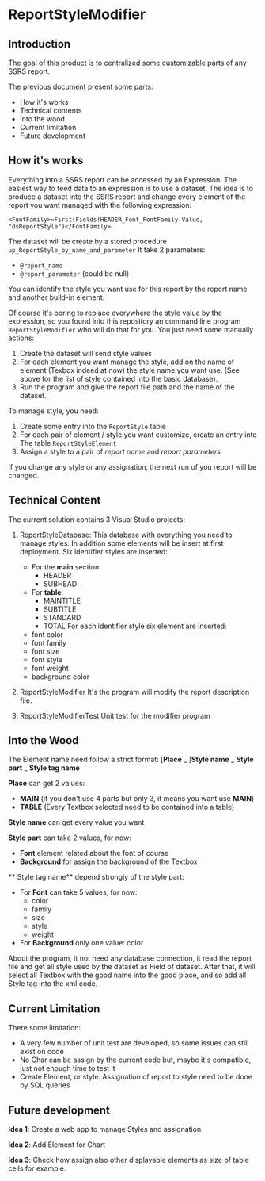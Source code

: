 ReportStyleModifier
===================

Introduction
------------

The goal of this product is to centralized some customizable
parts of any SSRS report.

The previous document present some parts:
* How it's works
* Technical contents
* Into the wood
* Current limitation
* Future development

How it's works
--------------

Everything into a SSRS report can be accessed by an Expression.
The easiest way to feed data to an expression is to use a dataset.
The idea is to produce a dataset into the SSRS report and change
every element of the report you want managed with the following
expression:

`<FontFamily>=First(Fields!HEADER_Font_FontFamily.Value, "dsReportStyle")</FontFamily>`

The dataset will be create by a stored procedure ``up_ReportStyle_by_name_and_parameter``
It take 2 parameters:
* ``@report_name``
* ``@report_parameter`` (could be null)

You can identify the style you want use for this report by the report name and
another build-in element.

Of course it's boring to replace everywhere the style value by the expression,
so you found into this repository an command line program ``ReportStyleModifier``
who will do that for you. You just need some manually actions:

1. Create the dataset will send style values
2. For each element you want manage the style, add on the name of element (Texbox indeed at now)
   the style name you want use. (See above for the list of style contained into the basic database).
3. Run the program and give the report file path and the name of the dataset.

To manage style, you need:
1. Create some entry into the ``ReportStyle`` table
2. For each pair of element / style you want customize, create an entry into The
   table ``ReportStyleElement``
3. Assign a style to a pair of _report name_ and _report parameters_

If you change any style or any assignation, the next run of you report will be changed.

Technical Content
-----------------

The current solution contains 3 Visual Studio projects:

1. ReportStyleDatabase:
   This database with everything you need to manage styles.
   In addition some elements will be insert at first deployment.
   Six identifier styles are inserted:
   * For the **main** section:
     * HEADER
     * SUBHEAD
   * For **table**:
     * MAINTITLE
     * SUBTITLE
     * STANDARD
     * TOTAL
   For each identifier style six element are inserted:
   * font color
   * font family
   * font size
   * font style
   * font weight
   * background color

2. ReportStyleModifier
   It's the program will modify the report description file.

3. ReportStyleModifierTest
   Unit test for the modifier program

Into the Wood
-------------

The Element name need follow a strict format:
[**Place** _ ]**Style name** _ **Style part** _ **Style tag name**

**Place** can get 2 values:
* **MAIN** (if you don't use 4 parts but only 3, it means you want use **MAIN**)
* **TABLE** (Every Textbox selected need to be contained into a table)

**Style name** can get every value you want

**Style part** can take 2 values, for now:
* **Font** element related about the font of course
* **Background** for assign the background of the Textbox

** Style tag name** depend strongly of the style part:
* For **Font** can take 5 values, for now:
  * color
  * family
  * size
  * style
  * weight
* For **Background** only one value: color

About the program, it not need any database connection, it read the report file
and get all style used by the dataset as Field of dataset.
After that, it will select all Textbox with the good name into the good place,
and so add all Style tag into the xml code.

Current Limitation
------------------

There some limitation:

* A very few number of unit test are developed, so some issues can still exist
  on code
* No Char can be assign by the current code but, maybe it's compatible, just not
  enough time to test it
* Create Element, or style. Assignation of report to style need to be done
  by SQL queries

Future development
------------------

**Idea 1**: Create a web app to manage Styles and assignation

**Idea 2**: Add Element for Chart

**Idea 3**: Check how assign also other displayable elements as size of
table cells for example.


